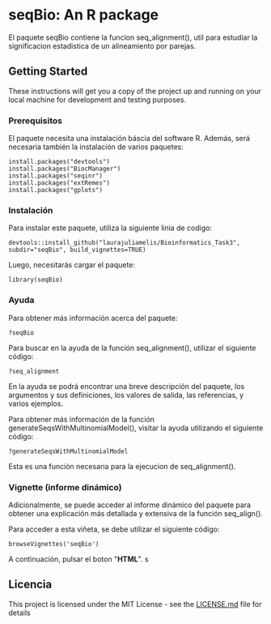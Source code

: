 # seqBio: An R package

El paquete seqBio contiene la funcion seq_alignment(), util para estudiar la significacion estadistica de un alineamiento por parejas.

## Getting Started

These instructions will get you a copy of the project up and running on your local machine for development and testing purposes.

### Prerequisitos

El paquete necesita una instalación báscia del software R. Además, será necesaria también la instalación de varios paquetes: 

```
install.packages("devtools")
install.packages("BiocManager")
install.packages("seqinr")
install.packages("extRemes")
install.packages("gplots")
```

### Instalación

Para instalar este paquete, utiliza la siguiente linia de codigo:

```
devtools::install_github("laurajuliamelis/Bioinformatics_Task3", subdir="seqBio", build_vignettes=TRUE)
```

Luego, necesitarás cargar el paquete:

```
library(seqBio)
```


### Ayuda 

Para obtener más información acerca del paquete:
```
?seqBio
```

Para buscar en la ayuda de la función seq_alignment(), utilizar el siguiente código:
```
?seq_alignment
```
En la ayuda se podrá encontrar una breve descripción del paquete, los argumentos y sus definiciones, los valores de salida, las referencias, y varios ejemplos.  

Para obtener más información de la función generateSeqsWithMultinomialModel(), visitar la ayuda utilizando el siguiente código:

```
?generateSeqsWithMultinomialModel
```
Esta es una función necesaria para la ejecucion de seq_alignment().

### Vignette (informe dinámico)

Adicionalmente, se puede acceder al informe dinámico del paquete para obtener una explicación más detallada y extensiva de la función seq_align().

Para acceder a esta viñeta, se debe utilizar el siguiente código:

```
browseVignettes('seqBio')
```

A continuación, pulsar el boton "**HTML**".
s

## Licencia

This project is licensed under the MIT License - see the [LICENSE.md](LICENSE.md) file for details

